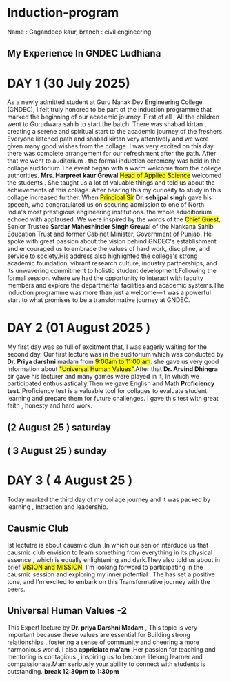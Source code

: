 # Induction-program #
Name : Gagandeep kaur, branch : civil engineering
## My Experience In GNDEC Ludhiana ##
# DAY 1 (30 July 2025) # 
As a newly admitted student at Guru Nanak Dev Engineering College (GNDEC), I felt truly honored to be part of the induction programme that marked the beginning of our academic journey. First of all , All the children went to Gurudwara sahib to start the batch.
There was shabad kirtan , creating a serene and spiritual start to the academic journey of the freshers.
Everyone listened path and shabad kirtan very attentively and we were given many good wishes from the collage. I was very excited on this day.
there was complete arrangement for our refreshment after the path.
After that we went to auditorium . the formal induction ceremony was held in the collage auditorium.The event began with a warm welcome from the college authorities.
<b>Mrs. Harpreet kaur Grewal</b> <mark>Head of Applied Science</mark> welcomed the students . She taught us a lot of valuable things and told us about the achievements of this collage.
After hearing this my curiosity to study in this collage increased further.
When <mark>Principal Sir</mark> <b>Dr. sehijpal singh</b> gave his speech, who congratulated us on securing admission to one of North India's most prestigious engineering institutions. the whole aduditiorium echoed with applaused.
We were inspired by the words of the <mark>Chief Guest</mark>, Senior Trustee <b>Sardar Maheshinder Singh Grewal</b> of the Nankana Sahib Education Trust and former Cabinet Minister, Government of Punjab. He spoke with great passion about the vision behind GNDEC's establishment and encouraged us to embrace the values of hard work, discipline, and service to society.His address also highlighted the college's strong academic foundation, vibrant research culture, industry partnerships, and its unwavering commitment to holistic student development.Following the formal session. where we had the opportunity to interact with faculty members and explore the departmental facilities and academic systems.The induction programme was more than just a welcome—it was a powerful start to what promises to be a transformative journey at GNDEC. 

# DAY 2 (01 August 2025 ) #
My first day was so full of excitment that, I was eagerly waiting for the second day. Our first lecture was in the auditorium which was conducted by <b>Dr. Priya darshni</b> madam from <mark>9:00am to 11:00 am</mark>.
she gave us very good information about <mark>"Universal Human Values"</mark>.After that <b>Dr. Arvind Dhingra</b> sir gave his lecturer and many games were played in it, In which we participated enthusiastically.Then we gave English and Math <b>Proficiency test</b>. Proficiency test is a valuable tool for collages to evaluate student learning and prepare them for future challenges. I gave this test with great faith , honesty and hard work.

## (2 August 25 ) saturday ##
## ( 3 August 25 ) sunday ##

# DAY 3 ( 4 August 25 ) # 
Today marked the third day of my collage journey and it was packed by learning , Intraction and leadership.
## Causmic Club ##
Ist lectutre is about causmic clun ,In which our senior interduce us that causmic club envision to learn something from everything in its physical essence , which is equally enlightening and dark.They also told us about in brief <mark>VISION and MISSION</mark>. I'm looking forword to participating in the causmic session and exploring my inner potential . The has set a positive tone, and I'm excited to embark on this Transformative journey with the peers.
## Universal Human Values -2 ##
This Expert lecture by <b>Dr. priya Darshni Madam</b> , This topic is very important because these values are essential for Building strong relationships , fostering a sense of community and cheering a more harmonious world. I also <b>appriciate ma'am</b> ,Her passion for teaching and mentoring is contagious , inspiring us to become lifelong learner and compassionate.Mam seriously your ability to connect with students is outstanding.
 <b>break 12:30pm to 1:30pm</b>
 
